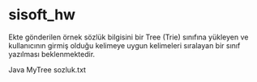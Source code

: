 # sisoft_hw

Ekte gönderilen örnek sözlük bilgisini bir Tree (Trie) sınıfına yükleyen ve kullanıcının girmiş olduğu kelimeye uygun kelimeleri sıralayan bir sınıf yazılması beklenmektedir. 

Java MyTree sozluk.txt


